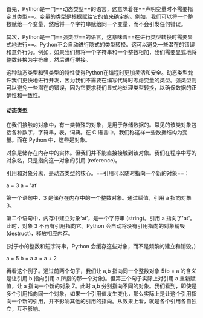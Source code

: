 首先，Python是一门==动态类型==的语言，这意味着在==声明变量时不需要指定其类型==。变量的类型是根据赋给它的值来确定的。例如，我们可以将一个整数赋给一个变量，然后将一个字符串赋给同一个变量，而不会引发任何错误。

其次，Python是一门==强类型==的语言，这意味着==在进行类型转换时需要显式地进行==。Python不会自动进行隐式的类型转换。这可以避免一些潜在的错误和意外行为。例如，如果我们想将一个字符串和一个整数相加，我们需要显式地将整数转换为字符串，然后进行拼接。

这种动态类型和强类型的特性使得Python在编程时更加灵活和安全。动态类型允许我们更快地进行开发，因为我们不需要在编写代码时考虑变量的类型。强类型则可以避免一些潜在的错误，因为它要求我们显式地处理类型转换，以确保数据的正确性和一致性。

#### 动态类型

在我们接触的对象中，有一类特殊的对象，是用于存储数据的。常见的该类对象包括各种数字，字符串，表，词典。在 C 语言中，我们称这样一些数据结构为变量。而在 Python 中，这些是对象。

对象是储存在内存中的实体。但我们并不能直接接触到该对象。我们在程序中写的对象名，只是指向这一对象的引用 (reference)。

引用和对象分离，是动态类型的核心。==引用可以随时指向一个新的对象==：

a = 3
a = 'at'

第一个语句中，3 是储存在内存中的一个整数对象。通过赋值，引用 a 指向对象 3。

第二个语句中，内存中建立对象‘at’，是一个字符串 (string)。引用 a 指向了'at'。此时，对象 3 不再有引用指向它。Python 会自动将没有引用指向的对象销毁 (destruct)，释放相应内存。

(对于小的整数和短字符串，Python 会缓存这些对象，而不是频繁的建立和销毁。)

a = 5
b = a
a = a + 2

再看这个例子。通过前两个句子，我们让 a,b 指向同一个整数对象 5(b = a 的含义是让引用 b 指向引用 a 所指的那一个对象)。但第三个句子实际上对引用 a 重新赋值，让 a 指向一个新的对象 7。此时 a,b 分别指向不同的对象。我们看到，即使是多个引用指向同一个对象，如果一个引用值发生变化，那么实际上是让这个引用指向一个新的引用，并不影响其他的引用的指向。从效果上看，就是各个引用各自独立，互不影响。